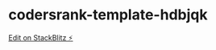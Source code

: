 # codersrank-template-hdbjqk

[Edit on StackBlitz ⚡️](https://stackblitz.com/edit/codersrank-template-hdbjqk)